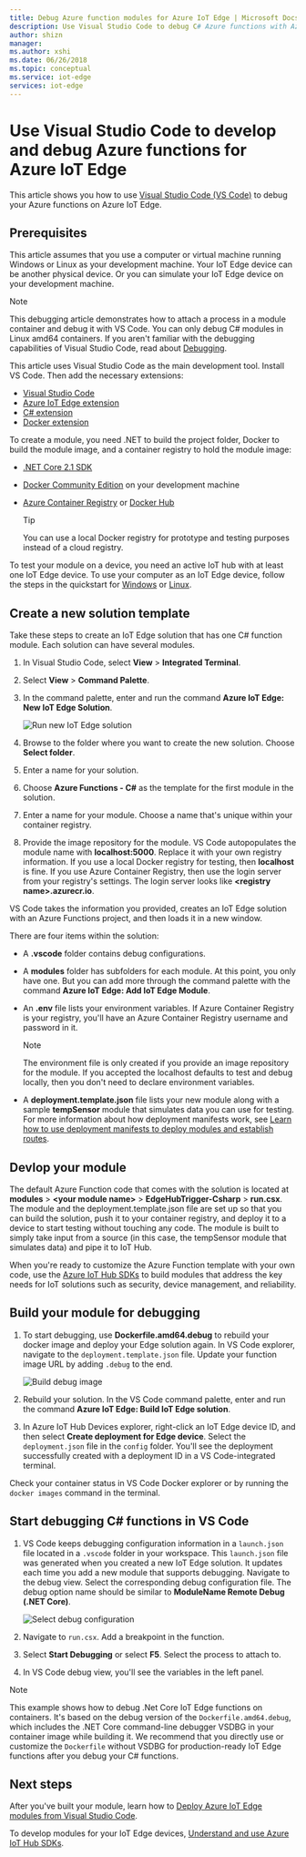 ```yaml
---
title: Debug Azure function modules for Azure IoT Edge | Microsoft Docs
description: Use Visual Studio Code to debug C# Azure functions with Azure IoT Edge
author: shizn
manager: 
ms.author: xshi
ms.date: 06/26/2018
ms.topic: conceptual
ms.service: iot-edge
services: iot-edge
---
```


# Use Visual Studio Code to develop and debug Azure functions for Azure IoT Edge

This article shows you how to use [Visual Studio Code (VS Code)](https://code.visualstudio.com/) to debug your Azure functions on Azure IoT Edge.

## Prerequisites
This article assumes that you use a computer or virtual machine running Windows or Linux as your development machine. Your IoT Edge device can be another physical device. Or you can simulate your IoT Edge device on your development machine.

> [!NOTE]
> This debugging article demonstrates how to attach a process in a module container and debug it with VS Code. You can only debug C# modules in Linux amd64 containers. If you aren't familiar with the debugging capabilities of Visual Studio Code, read about [Debugging](https://code.visualstudio.com/Docs/editor/debugging). 

This article uses Visual Studio Code as the main development tool. Install VS Code. Then add the necessary extensions: 

* [Visual Studio Code](https://code.visualstudio.com/) 
* [Azure IoT Edge extension](https://marketplace.visualstudio.com/items?itemName=vsciot-vscode.azure-iot-edge) 
* [C# extension](https://marketplace.visualstudio.com/items?itemName=ms-vscode.csharp) 
* [Docker extension](https://marketplace.visualstudio.com/items?itemName=PeterJausovec.vscode-docker)

To create a module, you need .NET to build the project folder, Docker to build the module image, and a container registry to hold the module image:
* [.NET Core 2.1 SDK](https://www.microsoft.com/net/download)
* [Docker Community Edition](https://docs.docker.com/install/) on your development machine 
* [Azure Container Registry](https://docs.microsoft.com/azure/container-registry/) or [Docker Hub](https://docs.docker.com/docker-hub/repos/#viewing-repository-tags)

   > [!TIP]
   > You can use a local Docker registry for prototype and testing purposes instead of a cloud registry. 

To test your module on a device, you need an active IoT hub with at least one IoT Edge device. To use your computer as an IoT Edge device, follow the steps in the quickstart for [Windows](quickstart.md) or [Linux](quickstart-linux.md). 

## Create a new solution template

Take these steps to create an IoT Edge solution that has one C# function module. Each solution can have several modules.

1. In Visual Studio Code, select **View** > **Integrated Terminal**.
3. Select **View** > **Command Palette**.
4. In the command palette, enter and run the command **Azure IoT Edge: New IoT Edge Solution**. 

   ![Run new IoT Edge solution](./media/how-to-develop-csharp-module/new-solution.png)

5. Browse to the folder where you want to create the new solution. Choose **Select folder**. 
6. Enter a name for your solution. 
7. Choose **Azure Functions - C#** as the template for the first module in the solution.
8. Enter a name for your module. Choose a name that's unique within your container registry. 
9. Provide the image repository for the module. VS Code autopopulates the module name with **localhost:5000**. Replace it with your own registry information. If you use a local Docker registry for testing, then **localhost** is fine. If you use Azure Container Registry, then use the login server from your registry's settings. The login server looks like **\<registry name\>.azurecr.io**.

VS Code takes the information you provided, creates an IoT Edge solution with an Azure Functions project, and then loads it in a new window.

There are four items within the solution: 

* A **.vscode** folder contains debug configurations.
* A **modules** folder has subfolders for each module. At this point, you only have one. But you can add more through the command palette with the command **Azure IoT Edge: Add IoT Edge Module**.
* An **.env** file lists your environment variables. If Azure Container Registry is your registry, you'll have an Azure Container Registry username and password in it. 

   >[!NOTE]
   >The environment file is only created if you provide an image repository for the module. If you accepted the localhost defaults to test and debug locally, then you don't need to declare environment variables. 

* A **deployment.template.json** file lists your new module along with a sample **tempSensor** module that simulates data you can use for testing. For more information about how deployment manifests work, see [Learn how to use deployment manifests to deploy modules and establish routes](module-composition.md).

## Devlop your module

The default Azure Function code that comes with the solution is located at **modules** > **\<your module name\>** > **EdgeHubTrigger-Csharp** > **run.csx**. The module and the deployment.template.json file are set up so that you can build the solution, push it to your container registry, and deploy it to a device to start testing without touching any code. The module is built to simply take input from a source (in this case, the tempSensor module that simulates data) and pipe it to IoT Hub. 

When you're ready to customize the Azure Function template with your own code, use the [Azure IoT Hub SDKs](../iot-hub/iot-hub-devguide-sdks.md) to build modules that address the key needs for IoT solutions such as security, device management, and reliability. 

## Build your module for debugging
1. To start debugging, use **Dockerfile.amd64.debug** to rebuild your docker image and deploy your Edge solution again. In VS Code explorer, navigate to the `deployment.template.json` file. Update your function image URL by adding `.debug` to the end.

    ![Build debug image](./media/how-to-debug-csharp-function/build-debug-image.png)

2. Rebuild your solution. In the VS Code command palette, enter and run the command **Azure IoT Edge: Build IoT Edge solution**.
3. In Azure IoT Hub Devices explorer, right-click an IoT Edge device ID, and then select **Create deployment for Edge device**. Select the `deployment.json` file in the `config` folder. You'll see the deployment successfully created with a deployment ID in a VS Code-integrated terminal.

Check your container status in VS Code Docker explorer or by running the `docker images` command in the terminal.

## Start debugging C# functions in VS Code
1. VS Code keeps debugging configuration information in a `launch.json` file located in a `.vscode` folder in your workspace. This `launch.json` file was generated when you created a new IoT Edge solution. It updates each time you add a new module that supports debugging. Navigate to the debug view. Select the corresponding debug configuration file. The debug option name should be similar to **ModuleName Remote Debug (.NET Core)**.

   ![Select debug configuration](./media/how-to-debug-csharp-function/select-debug-configuration.jpg)

2. Navigate to `run.csx`. Add a breakpoint in the function.
3. Select **Start Debugging** or select **F5**. Select the process to attach to.
4. In VS Code debug view, you'll see the variables in the left panel. 


> [!NOTE]
> This example shows how to debug .Net Core IoT Edge functions on containers. It's based on the debug version of the `Dockerfile.amd64.debug`, which includes the .NET Core command-line debugger VSDBG in your container image while building it. We recommend that you directly use or customize the `Dockerfile` without VSDBG for production-ready IoT Edge functions after you debug your C# functions.

## Next steps

After you've built your module, learn how to [Deploy Azure IoT Edge modules from Visual Studio Code](how-to-deploy-modules-vscode.md).

To develop modules for your IoT Edge devices, [Understand and use Azure IoT Hub SDKs](../iot-hub/iot-hub-devguide-sdks.md).
